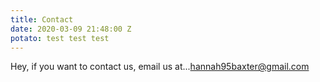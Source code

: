 ```yaml
---
title: Contact
date: 2020-03-09 21:48:00 Z
potato: test test test
---
```


Hey, if you want to contact us, email us at...[hannah95baxter@gmail.com](mailto:hannah95baxter@gmail.com)